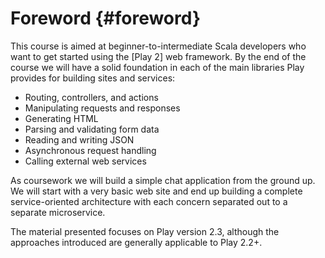 # Foreword {#foreword}

This course is aimed at beginner-to-intermediate Scala developers who want to get started using the [Play 2] web framework. By the end of the course we will have a solid foundation in each of the main libraries Play provides for building sites and services:

 - Routing, controllers, and actions
 - Manipulating requests and responses
 - Generating HTML
 - Parsing and validating form data
 - Reading and writing JSON
 - Asynchronous request handling
 - Calling external web services

As coursework we will build a simple chat application from the ground up. We will start with a very basic web site and end up building a complete service-oriented architecture with each concern separated out to a separate microservice.

The material presented focuses on Play version 2.3, although the approaches introduced are generally applicable to Play 2.2+.
